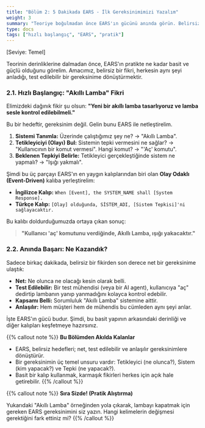 ```yaml
---
title: "Bölüm 2: 5 Dakikada EARS - İlk Gereksinimimizi Yazalım"
weight: 3
summary: "Teoriye boğulmadan önce EARS'ın gücünü anında görün. Belirsiz bir fikrin sadece 3 basit adımla nasıl test edilebilir bir gereksinime dönüştüğünü öğrenin."
type: docs
tags: ["hızlı başlangıç", "EARS", "pratik"]
---
```


[Seviye: Temel]

Teorinin derinliklerine dalmadan önce, EARS'ın pratikte ne kadar basit ve güçlü olduğunu görelim. Amacımız, belirsiz bir fikri, herkesin aynı şeyi anladığı, test edilebilir bir gereksinime dönüştürmektir.

### 2.1. Hızlı Başlangıç: "Akıllı Lamba" Fikri

Elimizdeki dağınık fikir şu olsun: **"Yeni bir akıllı lamba tasarlıyoruz ve lamba sesle kontrol edilebilmeli."**

Bu bir hedeftir, gereksinim değil. Gelin bunu EARS ile netleştirelim.

1.  **Sistemi Tanımla:** Üzerinde çalıştığımız şey ne? -> "Akıllı Lamba".
2.  **Tetikleyiciyi (Olayı) Bul:** Sistemin tepki vermesini ne sağlar? -> "Kullanıcının bir komut vermesi". Hangi komut? -> "'Aç' komutu".
3.  **Beklenen Tepkiyi Belirle:** Tetikleyici gerçekleştiğinde sistem ne yapmalı? -> "Işığı yakmalı".

Şimdi bu üç parçayı EARS'ın en yaygın kalıplarından biri olan **Olay Odaklı (Event-Driven)** kalıba yerleştirelim:

- **İngilizce Kalıp:** `When [Event], the SYSTEM_NAME shall [System Response].`
- **Türkçe Kalıp:** `[Olay] olduğunda, SİSTEM_ADI, [Sistem Tepkisi]'ni sağlayacaktır.`

Bu kalıbı doldurduğumuzda ortaya çıkan sonuç:

> **"Kullanıcı 'aç' komutunu verdiğinde, Akıllı Lamba, ışığı yakacaktır."**

### 2.2. Anında Başarı: Ne Kazandık?

Sadece birkaç dakikada, belirsiz bir fikirden son derece net bir gereksinime ulaştık:

- **Net:** Ne olunca ne olacağı kesin olarak belli.
- **Test Edilebilir:** Bir test mühendisi (veya bir AI agent), kullanıcıya "aç" dedirtip lambanın yanıp yanmadığını kolayca kontrol edebilir.
- **Kapsamı Belli:** Sorumluluk "Akıllı Lamba" sistemine aittir.
- **Anlaşılır:** Hem müşteri hem de mühendis bu cümleden aynı şeyi anlar.

İşte EARS'ın gücü budur. Şimdi, bu basit yapının arkasındaki derinliği ve diğer kalıpları keşfetmeye hazırsınız.

{{% callout note %}}
**Bu Bölümden Akılda Kalanlar**

- EARS, belirsiz hedefleri; net, test edilebilir ve anlaşılır gereksinimlere dönüştürür.
- Bir gereksinimin üç temel unsuru vardır: Tetikleyici (ne olunca?), Sistem (kim yapacak?) ve Tepki (ne yapacak?).
- Basit bir kalıp kullanmak, karmaşık fikirleri herkes için açık hale getirebilir.
  {{% /callout %}}

{{% callout note %}}
**Sıra Sizde! (Pratik Alıştırma)**

Yukarıdaki "Akıllı Lamba" örneğinden yola çıkarak, lambayı kapatmak için gereken EARS gereksinimini siz yazın. Hangi kelimelerin değişmesi gerektiğini fark ettiniz mi?
{{% /callout %}}
